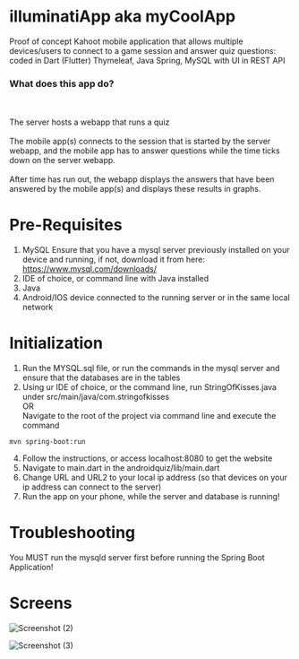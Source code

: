 # illuminatiApp aka myCoolApp
Proof of concept Kahoot mobile application that allows multiple devices/users to connect to a game session and answer quiz questions: coded in Dart (Flutter) Thymeleaf, Java Spring, MySQL with UI in REST API

### What does this app do?
\
\
The server hosts a webapp that runs a quiz
\
\
The mobile app(s) connects to the session that is started by the server webapp, and the mobile app has to answer questions while the time ticks down on the server webapp.
\
\
After time has run out, the webapp displays the answers that have been answered by the mobile app(s) and displays these results in graphs.


# Pre-Requisites
1. MySQL
Ensure that you have a mysql server previously installed on your device and running, if not, download it from here: https://www.mysql.com/downloads/
2. IDE of choice, or command line with Java installed
3. Java
4. Android/IOS device connected to the running server or in the same local network

# Initialization
1. Run the MYSQL.sql file, or run the commands in the mysql server and ensure that the databases are in the tables
2. Using ur IDE of choice, or the command line, run StringOfKisses.java under src/main/java/com.stringofkisses
  <br> OR <br>
  Navigate to the root of the project via command line and execute the command
```
mvn spring-boot:run
```
4. Follow the instructions, or access localhost:8080 to get the website
5. Navigate to main.dart in the androidquiz/lib/main.dart
6. Change URL and URL2 to your local ip address (so that devices on your ip address can connect to the server)
7. Run the app on your phone, while the server and database is running!

# Troubleshooting

You MUST run the mysqld server first before running the Spring Boot Application!

# Screens

![Screenshot (2)](https://github.com/garrysjh/illuminatiApp/assets/105370724/13e4a93b-2a16-4357-89f4-249609d13318)

![Screenshot (3)](https://github.com/garrysjh/illuminatiApp/assets/105370724/cea2cee3-967c-40b6-a145-0add20c5b3b4)



